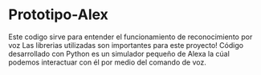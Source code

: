 # Prototipo-Alex
Este codigo sirve para entender el funcionamiento de reconocimiento por voz 
Las librerias utilizadas son importantes para este proyecto!
Código desarrollado con Python es un simulador pequeño de Alexa la cúal podemos interactuar con él por medio del comando de voz.
